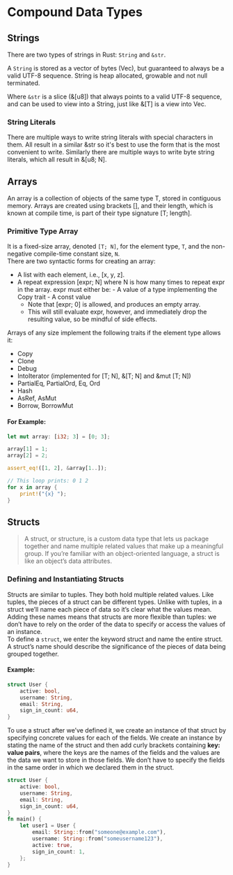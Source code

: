 # Compound Data Types

## Strings

There are two types of strings in Rust: `String` and `&str`.<br>

A `String` is stored as a vector of bytes (Vec<u8>), but guaranteed to always be a valid UTF-8 sequence. String is heap allocated, growable and not null terminated.<br>

Where `&str` is a slice (&[u8]) that always points to a valid UTF-8 sequence, and can be used to view into a String, just like &[T] is a view into Vec<T>.<br>

### String Literals

There are multiple ways to write string literals with special characters in them. All result in a similar &str so it's best to use the form that is the most convenient to write. Similarly there are multiple ways to write byte string literals, which all result in &[u8; N].<br>

## Arrays

An array is a collection of objects of the same type T, stored in contiguous memory. Arrays are created using brackets [], and their length, which is known at compile time, is part of their type signature [T; length].<br>

### Primitive Type Array

It is a fixed-size array, denoted `[T; N]`, for the element type, `T`, and the non-negative compile-time constant size, `N`.<br>
There are two syntactic forms for creating an array:

- A list with each element, i.e., [x, y, z].
- A repeat expression [expr; N] where N is how many times to repeat expr in the array. expr must either be: - A value of a type implementing the Copy trait - A const value
  - Note that [expr; 0] is allowed, and produces an empty array.
  - This will still evaluate expr, however, and immediately drop the resulting value, so be mindful of side effects.<br>

Arrays of any size implement the following traits if the element type allows it:

- Copy
- Clone
- Debug
- IntoIterator (implemented for [T; N], &[T; N] and &mut [T; N])
- PartialEq, PartialOrd, Eq, Ord
- Hash
- AsRef, AsMut
- Borrow, BorrowMut

#### For Example:

```Rust
let mut array: [i32; 3] = [0; 3];

array[1] = 1;
array[2] = 2;

assert_eq!([1, 2], &array[1..]);

// This loop prints: 0 1 2
for x in array {
    print!("{x} ");
}
```

## Structs

> A struct, or structure, is a custom data type that lets us package together and name multiple related values that make up a meaningful group. If you’re familiar with an object-oriented language, a struct is like an object’s data attributes.

### Defining and Instantiating Structs

Structs are similar to tuples. They both hold multiple related values. Like tuples, the pieces of a struct can be different types. Unlike with tuples, in a struct we’ll name each piece of data so it’s clear what the values mean. Adding these names means that structs are more flexible than tuples: we don’t have to rely on the order of the data to specify or access the values of an instance.<br>
To define a `struct`, we enter the keyword struct and name the entire struct. A struct’s name should describe the significance of the pieces of data being grouped together.<br>

#### Example:

```Rust
struct User {
    active: bool,
    username: String,
    email: String,
    sign_in_count: u64,
}
```

To use a struct after we’ve defined it, we create an instance of that struct by specifying concrete values for each of the fields. We create an instance by stating the name of the struct and then add curly brackets containing <b>key: value pairs</b>, where the keys are the names of the fields and the values are the data we want to store in those fields. We don’t have to specify the fields in the same order in which we declared them in the struct.

```Rust
struct User {
    active: bool,
    username: String,
    email: String,
    sign_in_count: u64,
}
fn main() {
    let user1 = User {
        email: String::from("someone@example.com"),
        username: String::from("someusername123"),
        active: true,
        sign_in_count: 1,
    };
}
```
